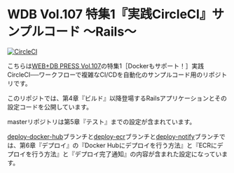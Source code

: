# WDB Vol.107 特集1『実践CircleCI』サンプルコード 〜Rails〜

[![CircleCI](https://circleci.com/gh/wdb-circleci/wdb-circleci-rails.svg?style=svg)](https://circleci.com/gh/wdb-circleci/wdb-circleci-rails)

こちらは[WEB+DB PRESS Vol.107](https://gihyo.jp/magazine/wdpress/archive/2018/vol107)の特集1［Dockerもサポート！］実践CircleCI──ワークフローで複雑なCI/CDを自動化のサンプルコード用のリポジトリです。

このリポジトでは、第4章『ビルド』以降登場するRailsアプリケーションとその設定コードを公開しています。

masterリポジトリは第5章『テスト』までの設定が含まれています。

[deploy-docker-hub](https://github.com/wdb-circleci/wdb-circleci-rails/tree/deploy-docker-hub)ブランチと[deploy-ecr](https://github.com/wdb-circleci/wdb-circleci-rails/tree/deploy-ecr)ブランチと[deploy-notify](https://github.com/wdb-circleci/wdb-circleci-rails/tree/deploy-notify)ブランチでは、第6章『デプロイ』の『Docker Hubにデプロイを行う方法』と『ECRにデプロイを行う方法』と『デプロイ完了通知』の内容が含まれた設定になっています。
